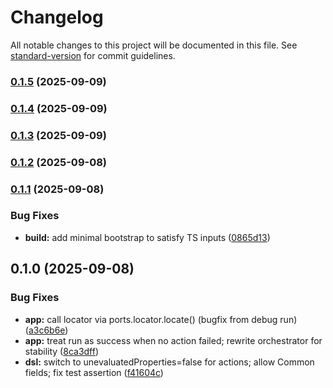 # Changelog

All notable changes to this project will be documented in this file. See [standard-version](https://github.com/conventional-changelog/standard-version) for commit guidelines.

### [0.1.5](https://github.com/dh1293-hub/gpt5-conductor/compare/v0.1.4...v0.1.5) (2025-09-09)

### [0.1.4](https://github.com/dh1293-hub/gpt5-conductor/compare/v0.1.3...v0.1.4) (2025-09-09)

### [0.1.3](https://github.com/dh1293-hub/gpt5-conductor/compare/v0.1.2...v0.1.3) (2025-09-09)

### [0.1.2](https://github.com/dh1293-hub/gpt5-conductor/compare/v0.1.1...v0.1.2) (2025-09-08)

### [0.1.1](https://github.com/dh1293-hub/gpt5-conductor/compare/v0.1.0...v0.1.1) (2025-09-08)


### Bug Fixes

* **build:** add minimal bootstrap to satisfy TS inputs ([0865d13](https://github.com/dh1293-hub/gpt5-conductor/commit/0865d13b13ff8902613e723b8bc6fa46899b6f25))

## 0.1.0 (2025-09-08)


### Bug Fixes

* **app:** call locator via ports.locator.locate() (bugfix from debug run) ([a3c6b6e](https://github.com/dh1293-hub/gpt5-conductor/commit/a3c6b6e27248d2ee376bdf4dc856fa4416e427ec))
* **app:** treat run as success when no action failed; rewrite orchestrator for stability ([8ca3dff](https://github.com/dh1293-hub/gpt5-conductor/commit/8ca3dff455708aaad05d718acb715c4c6c2c2d13))
* **dsl:** switch to unevaluatedProperties=false for actions; allow Common fields; fix test assertion ([f41604c](https://github.com/dh1293-hub/gpt5-conductor/commit/f41604c23a3f6d6ee1e3d1cd8709ec5a88505701))
